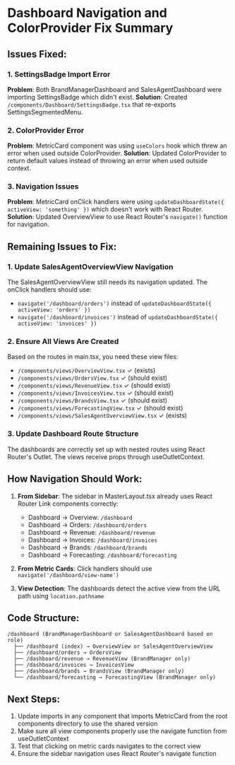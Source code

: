 # Dashboard Navigation and ColorProvider Fix Summary

## Issues Fixed:

### 1. SettingsBadge Import Error
**Problem**: Both BrandManagerDashboard and SalesAgentDashboard were importing SettingsBadge which didn't exist.
**Solution**: Created `/components/Dashboard/SettingsBadge.tsx` that re-exports SettingsSegmentedMenu.

### 2. ColorProvider Error
**Problem**: MetricCard component was using `useColors` hook which threw an error when used outside ColorProvider.
**Solution**: Updated ColorProvider to return default values instead of throwing an error when used outside context.

### 3. Navigation Issues
**Problem**: MetricCard onClick handlers were using `updateDashboardState({ activeView: 'something' })` which doesn't work with React Router.
**Solution**: Updated OverviewView to use React Router's `navigate()` function for navigation.

## Remaining Issues to Fix:

### 1. Update SalesAgentOverviewView Navigation
The SalesAgentOverviewView still needs its navigation updated. The onClick handlers should use:
- `navigate('/dashboard/orders')` instead of `updateDashboardState({ activeView: 'orders' })`
- `navigate('/dashboard/invoices')` instead of `updateDashboardState({ activeView: 'invoices' })`

### 2. Ensure All Views Are Created
Based on the routes in main.tsx, you need these view files:
- `/components/views/OverviewView.tsx` ✓ (exists)
- `/components/views/OrdersView.tsx` ✓ (should exist)
- `/components/views/RevenueView.tsx` ✓ (should exist)
- `/components/views/InvoicesView.tsx` ✓ (should exist)
- `/components/views/BrandsView.tsx` ✓ (should exist)
- `/components/views/ForecastingView.tsx` ✓ (should exist)
- `/components/views/SalesAgentOverviewView.tsx` ✓ (exists)

### 3. Update Dashboard Route Structure
The dashboards are correctly set up with nested routes using React Router's Outlet. The views receive props through useOutletContext.

## How Navigation Should Work:

1. **From Sidebar**: The sidebar in MasterLayout.tsx already uses React Router Link components correctly:
   - Dashboard → Overview: `/dashboard`
   - Dashboard → Orders: `/dashboard/orders`
   - Dashboard → Revenue: `/dashboard/revenue`
   - Dashboard → Invoices: `/dashboard/invoices`
   - Dashboard → Brands: `/dashboard/brands`
   - Dashboard → Forecasting: `/dashboard/forecasting`

2. **From Metric Cards**: Click handlers should use `navigate('/dashboard/view-name')`
3. **View Detection**: The dashboards detect the active view from the URL path using `location.pathname`

## Code Structure:
```
/dashboard (BrandManagerDashboard or SalesAgentDashboard based on role)
  ├── /dashboard (index) → OverviewView or SalesAgentOverviewView
  ├── /dashboard/orders → OrdersView
  ├── /dashboard/revenue → RevenueView (BrandManager only)
  ├── /dashboard/invoices → InvoicesView
  ├── /dashboard/brands → BrandsView (BrandManager only)
  └── /dashboard/forecasting → ForecastingView (BrandManager only)
```

## Next Steps:

1. Update imports in any component that imports MetricCard from the root components directory to use the shared version
2. Make sure all view components properly use the navigate function from useOutletContext
3. Test that clicking on metric cards navigates to the correct view
4. Ensure the sidebar navigation uses React Router's navigate function

